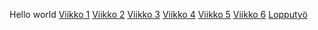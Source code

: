 Hello world
[Viikko 1]()
[Viikko 2]()
[Viikko 3]()
[Viikko 4]()
[Viikko 5]()
[Viikko 6]()
[Lopputyö]()